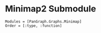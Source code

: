 # Minimap2 Submodule
```@autodocs
Modules = [PanGraph.Graphs.Minimap]
Order = [:type, :function]
```
